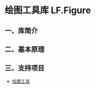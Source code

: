 ﻿# 绘图工具库 LF.Figure

## 一、库简介

## 二、基本原理



## 三、支持项目

-   [绘图工具](../../../Projects/LF.Tool/LF.Figure.Project)

